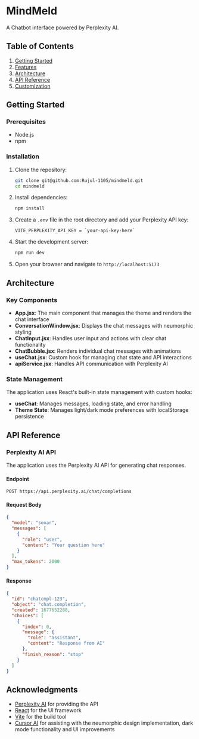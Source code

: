 # MindMeld

A Chatbot interface powered by Perplexity AI.

## Table of Contents

1. [Getting Started](#getting-started)
2. [Features](#features)
3. [Architecture](#architecture)
4. [API Reference](#api-reference)
5. [Customization](#customization)

## Getting Started

### Prerequisites

- Node.js
- npm 

### Installation

1. Clone the repository:

   ```bash
   git clone git@github.com:Rujul-1105/mindmeld.git
   cd mindmeld
   ```

2. Install dependencies:

   ```bash
   npm install
   ```

3. Create a `.env` file in the root directory and add your Perplexity API key:

   ```
   VITE_PERPLEXITY_API_KEY = `your-api-key-here`
   ```

4. Start the development server:

   ```bash
   npm run dev
   ```

5. Open your browser and navigate to `http://localhost:5173`

## Architecture

### Key Components

- **App.jsx**: The main component that manages the theme and renders the chat interface
- **ConversationWindow.jsx**: Displays the chat messages with neumorphic styling
- **ChatInput.jsx**: Handles user input and actions with clear chat functionality
- **ChatBubble.jsx**: Renders individual chat messages with animations
- **useChat.jsx**: Custom hook for managing chat state and API interactions
- **apiService.jsx**: Handles API communication with Perplexity AI

### State Management

The application uses React's built-in state management with custom hooks:

- **useChat**: Manages messages, loading state, and error handling
- **Theme State**: Manages light/dark mode preferences with localStorage persistence

## API Reference

### Perplexity AI API

The application uses the Perplexity AI API for generating chat responses.

#### Endpoint

```
POST https://api.perplexity.ai/chat/completions
```

#### Request Body

```json
{
  "model": "sonar",
  "messages": [
    {
      "role": "user",
      "content": "Your question here"
    }
  ],
  "max_tokens": 2000
}
```

#### Response

```json
{
  "id": "chatcmpl-123",
  "object": "chat.completion",
  "created": 1677652288,
  "choices": [
    {
      "index": 0,
      "message": {
        "role": "assistant",
        "content": "Response from AI"
      },
      "finish_reason": "stop"
    }
  ]
}
```

## Acknowledgments

- [Perplexity AI](https://www.perplexity.ai/) for providing the API
- [React](https://reactjs.org/) for the UI framework
- [Vite](https://vitejs.dev/) for the build tool
- [Cursor AI](https://cursor.sh/) for assisting with the neumorphic design implementation, dark mode functionality and UI improvements
